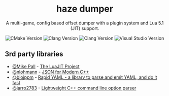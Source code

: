 
<h1 align="center">haze dumper</h1>
<p align="center">A multi-game, config based offset dumper with a plugin system and Lua 5.1 (JIT) support.</p>
<p align="center">
  <a target="_blank"><img src="https://img.shields.io/badge/CMake-3.15-blue" alt="CMake Version" /></a>
  <a target="_blank"><img src="https://img.shields.io/badge/Clang-13-41B883" alt="Clang Version" /></a>
  <a target="_blank"><img src="https://img.shields.io/badge/LuaJIT-5.1-4e67d9" alt="Clang Version" /></a>
  <a target="_blank"><img src="https://img.shields.io/badge/Visual Studio-2022-purple" alt="Visual Studio Version" /></a>
</p>

## 3rd party libraries

- [@Mike Pall](https://github.com/MikePall) - [The LuaJIT Project](https://luajit.org/)
- [@nlohmann](https://github.com/nlohmann) - [JSON for Modern C++](https://github.com/nlohmann/json)
- [@biojppm](https://github.com/biojppm) - [Rapid YAML - a library to parse and emit YAML, and do it fast](https://github.com/biojppm/rapidyaml)
- [@jarro2783](https://github.com/jarro2783) - [Lightweight C++ command line option parser](https://github.com/jarro2783/cxxopts)
